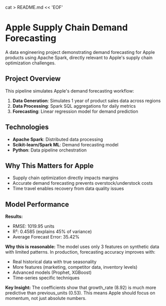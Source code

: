 cat > README.md << 'EOF'
# Apple Supply Chain Demand Forecasting

A data engineering project demonstrating demand forecasting for Apple products using Apache Spark, directly relevant to Apple's supply chain optimization challenges.

## Project Overview

This pipeline simulates Apple's demand forecasting workflow:
1. **Data Generation**: Simulates 1 year of product sales data across regions
2. **Data Processing**: Spark SQL aggregations for daily metrics
3. **Forecasting**: Linear regression model for demand prediction

## Technologies

- **Apache Spark**: Distributed data processing
- **Scikit-learn/Spark ML**: Demand forecasting model
- **Python**: Data pipeline orchestration

## Why This Matters for Apple

- Supply chain optimization directly impacts margins
- Accurate demand forecasting prevents overstock/understock costs
- Time travel enables recovery from data quality issues

## Model Performance

**Results:**
- RMSE: 1019.95 units
- R²: 0.4585 (explains 45% of variance)
- Average Forecast Error: 35.42%

**Why this is reasonable:**
The model uses only 3 features on synthetic data with limited patterns. In production, forecasting accuracy improves with:
- Real historical data with true seasonality
- More features (marketing, competitor data, inventory levels)
- Advanced models (Prophet, XGBoost)
- Time-series specific techniques

**Key Insight:**
The coefficients show that growth_rate (8.92) is much more predictive than previous_units (0.53). This means Apple should focus on momentum, not just absolute numbers.